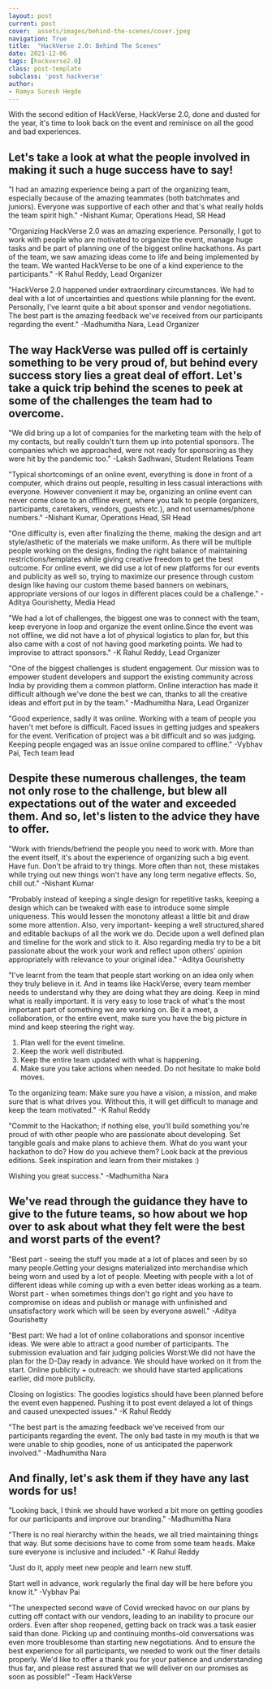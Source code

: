 ```yaml
---
layout: post
current: post
cover:  assets/images/behind-the-scenes/cover.jpeg
navigation: True
title:  "HackVerse 2.0: Behind The Scenes"
date: 2021-12-06
tags: [hackverse2.0]
class: post-template
subclass: 'post hackverse'
author: 
- Ramya Suresh Hegde
---
```


With the second edition of HackVerse, HackVerse 2.0, done and dusted for the year, it's time to look back on the event and reminisce on all the good and bad experiences. 


## Let's take a look at what the people involved in making it such a huge success have to say!


"I had an amazing experience being a part of the organizing team, especially because of the amazing teammates (both batchmates and juniors). Everyone was supportive of each other and that's what really holds the team spirit high." -Nishant Kumar, Operations Head, SR Head

"Organizing HackVerse 2.0 was an amazing experience. Personally, I got to work with people who are motivated to organize the event, manage huge tasks and be part of planning one of the biggest online hackathons. As part of the team, we saw amazing ideas come to life and being implemented by the team. We wanted HackVerse to be one of a kind experience to the participants." 
-K Rahul Reddy, Lead Organizer	

"HackVerse 2.0 happened under extraordinary circumstances. We had to deal with a lot of uncertainties and questions while planning for the event. Personally, I've learnt quite a bit about sponsor and vendor negotiations. The best part is the amazing feedback we've received from our participants regarding the event."
-Madhumitha Nara, Lead Organizer


## The way HackVerse was pulled off is certainly something to be very proud of, but behind every success story lies a great deal of effort. Let's take a quick trip behind the scenes to peek at some of the challenges the team had to overcome.

"We did bring up a lot of companies for the marketing team with the help of my contacts, but really couldn't turn them up into potential sponsors. The companies which we approached, were not ready for sponsoring as they were hit by the pandemic too."
-Laksh Sadhwani, Student Relations Team	

"Typical shortcomings of an online event, everything is done in front of a computer, which drains out people, resulting in less casual interactions with everyone. However convenient it may be, organizing an online event can never come close to an offline event, where you talk to people (organizers, participants, caretakers, vendors, guests etc.), and not usernames/phone numbers."
-Nishant Kumar, Operations Head, SR Head

"One difficulty is, even after finalizing the theme, making the design and art style/asthetic of the materials we make uniform. As there will be multiple people working on the designs, finding the right balance of maintaining restrictions/templates while giving creative freedom to get the best outcome. For online event, we did use a lot of new platforms for our events and publicity as well so, trying to maximize our presence through custom design like having our custom theme based banners on webinars, appropriate versions of our logos in different places could be a challenge."
-Aditya Gourishetty, Media Head

"We had a lot of challenges, the biggest one was to connect with the team, keep everyone in loop and organize the event online.Since the event was not offline, we did not have a lot of physical logistics to plan for, but this also came with a cost of not having good marketing points. We had to improvise to attract sponsors."
-K Rahul Reddy, Lead Organizer

"One of the biggest challenges is student engagement. Our mission was to empower student developers and support the existing community across India by providing them a common platform. Online interaction has made it difficult although we've done the best we can, thanks to all the creative ideas and effort put in by the team."
-Madhumitha Nara, Lead Organizer 

"Good experience, sadly it was online. Working with a team of people you haven't met before is difficult. Faced issues in getting judges and speakers for the event. Verification of project was a bit difficult and so was judging. Keeping people engaged was an issue online compared to offline."
-Vybhav Pai, Tech team lead


## Despite these numerous challenges, the team not only rose to the challenge, but blew all expectations out of the water and exceeded them. And so, let's listen to the advice they have to offer. 

"Work with friends/befriend the people you need to work with. More than the event itself, it's about the experience of organizing such a big event. Have fun. Don't be afraid to try things. More often than not, these mistakes while trying out new things won't have any long term negative effects. So, chill out."
-Nishant Kumar

"Probably instead of keeping a single design for repetitive tasks, keeping a design which can be tweaked with ease to introduce some simple uniqueness. This would lessen the monotony atleast a little bit and draw some more attention. Also, very important- keeping a well structured,shared and editable backups of all the work we do. Decide upon a well defined plan and timeline for the work and stick to it. Also regarding media try to be a bit passionate about the work your work and reflect upon others' opinion appropriately with relevance to your original idea."
-Aditya Gourishetty	

"I've learnt from the team that people start working on an idea only when they truly believe in it. And in teams like HackVerse, every team member needs to understand why they are doing what they are doing. Keep in mind what is really important. It is very easy to lose track of what's the most important part of something we are working on. Be it a meet, a collaboration, or the entire event, make sure you have the big picture in mind and keep steering the right way.

1. Plan well for the event timeline.
2. Keep the work well distributed.
3. Keep the entire team updated with what is happening.
4. Make sure you take actions when needed. Do not hesitate to make bold moves.

To the organizing team: Make sure you have a vision, a mission, and make sure that is what drives you. Without this, it will get difficult to manage and keep the team motivated."
-K Rahul Reddy	

"Commit to the Hackathon; if nothing else, you'll build something you're proud of with other people who are passionate about developing. Set tangible goals and make plans to achieve them. What do you want your hackathon to do? How do you achieve them? Look back at the previous editions. Seek inspiration and learn from their mistakes :) 

Wishing you great success."
-Madhumitha Nara 


## We've read through the guidance they have to give to the future teams, so how about we hop over to ask about what they felt were the best and worst parts of the event?

"Best part - seeing the stuff you made at a lot of places and seen by so many people.Getting your designs materialized into merchandise which being worn and used by a lot of people. Meeting with people with a lot of different ideas while coming up with a even better ideas working as a team.
Worst part - when sometimes things don't go right and you have to compromise on ideas and publish or manage with unfinished and unsatisfactory work which will be seen by everyone aswell."
-Aditya Gourishetty	

"Best part: We had a lot of online collaborations and sponsor incentive ideas. We were able to attract a good number of participants. The submission evaluation and fair judging policies
Worst:We did not have the plan for the D-Day ready in advance. We should have worked on it from the start. Online publicity + outreach: we should have started applications earlier, did more publicity.

Closing on logistics: The goodies logistics should have been planned before the event even happened. Pushing it to post event delayed a lot of things and caused unexpected issues."
-K Rahul Reddy

"The best part is the amazing feedback we've received from our participants regarding the event. The only bad taste in my mouth is that we were unable to ship goodies, none of us anticipated the paperwork involved."
-Madhumitha Nara 


## And finally, let's ask them if they have any last words for us!

"Looking back, I think we should have worked a bit more on getting goodies for our participants and improve our branding."
-Madhumitha Nara 

"There is no real hierarchy within the heads, we all tried maintaining things that way. But some decisions have to come from some team heads. Make sure everyone is inclusive and included."
-K Rahul Reddy

"Just do it, apply meet new people and learn new stuff.	

Start well in advance, work regularly the final day will be here before you know it."
-Vybhav Pai

"The unexpected second wave of Covid wrecked havoc on our plans by cutting off contact with our vendors, leading to an inability to procure our orders. Even after shop reopened, getting back on track was a task easier said than done. Picking up and continuing months-old conversations was even more troublesome than starting new negotiations. And to ensure the best experience for all participants, we needed to work out the finer details properly. We'd like to offer a thank you for your patience and understanding thus far, and please rest assured that we will deliver on our promises as soon as possible!" -Team HackVerse
